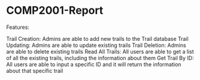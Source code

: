 # COMP2001-Report

Features:

Trail Creation: Admins are able to add new trails to the Trail database
Trail Updating: Admins are able to update existing trails
Trail Deletion: Admins are able to delete existing trails
Read All Trails: All users are able to get a list of all the existing trails, including the information about them
Get Trail By ID: All users are able to input a specific ID and it will return the information about that specific trail
